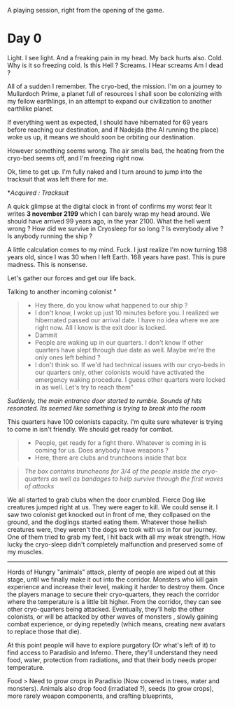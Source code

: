 A playing session, right from the opening of the game.

# Day 0

Light. I see light. And a freaking pain in my head. My back hurts also. Cold. Why is it so freezing cold. Is this Hell ? Screams. I Hear screams Am I dead ?

All of a sudden I remember. The cryo-bed, the mission. I'm on a journey to Mullardoch Prime, a planet full of resources I shall soon be colonizing with my fellow earthlings, in an attempt to expand our civilization to another earthlike planet.

If everything went as expected, I should have hibernated for 69 years before reaching our destination, and if Nadejda (the AI running the place) woke us up, it means we should soon be orbiting our destination.

However something seems wrong. The air smells bad, the heating from the cryo-bed seems off, and I'm freezing right now.

Ok, time to get up. I'm fully naked and I turn around to jump into the tracksuit that was left there for me. 

**Acquired : Tracksuit*

A quick glimpse at the digital clock in front of confirms my worst fear It writes **3 november 2199** which I can barely wrap my head around. We should have arrived 99 years ago, in the year 2100. What the hell went wrong ? How did we survive in Cryosleep for so long ? Is everybody alive ? Is anybody running the ship ?

A little calculation comes to my mind. Fuck. I just realize I'm now turning 198 years old, since I was 30 when I left Earth. 168 years have past. This is pure madness. This is nonsense.

Let's gather our forces and get our life back.

Talking to another incoming colonist "
> - Hey there, do you know what happened to our ship ?
> - I don't know, I woke up just 10 minutes before you. I realized we hibernated passed our arrival date. I have no idea where we are right now. All I know is the exit door is locked.
> - Dammit
> - People are waking up in our quarters. I don't know If other quarters have slept through due date as well. Maybe we're the only ones left behind ?
> - I don't think so. If we'd had technical issues with our cryo-beds in our quarters only, other colonists would have activated the emergency waking procedure. I guess other quarters were locked in as well. Let's try to reach them"
>

*Suddenly, the main entrance door started to rumble. Sounds of hits resonated. Its seemed like something is trying to break into the room*

This quarters have 100 colonists capacity. I'm quite sure whatever is trying to come in isn't friendly. We should get ready for combat.

> - People, get ready for a fight there. Whatever is coming in is coming for us. Does anybody have weapons ?
> - Here, there are clubs and truncheons inside that box

> *The box contains truncheons for 3/4 of the people inside the cryo-quarters as well as bandages to help survive through the first waves of attacks*

We all started to grab clubs when the door crumbled. Fierce Dog like creatures jumped right at us. They were eager to kill. We could sense it. I saw two colonist get knocked out in front of me, they collpased on the ground, and the doglings started eating them. Whatever those hellish creatures were, they weren't the dogs we took with us in for our journey.
One of them tried to grab my feet, I hit back with all my weak strength. How lucky the cryo-sleep didn't completely malfunction and preserved some of my muscles.

---

Hords of Hungry "animals" attack, plenty of people are wiped out at this stage, until we finally make it out into the corridor. Monsters who kill gain experience and increase their level, making it harder to destroy them.
Once the players manage to secure their cryo-quarters, they reach the corridor where the temperature is a little bit higher. From the corridor, they can see other cryo-quarters being attacked. Eventually, they'll help the other colonists, or will be attacked by other waves of monsters , slowly gaining combat experience, or dying repetedly (which means, creating new avatars to replace those that die).

At this point people will have to explore purgatory (Or what's left of it) to find access to Paradisio and Inferno. There, they'll understand they need food, water, protection from radiations, and that their body needs proper temperature.

Food > Need to grow crops in Paradisio (Now covered in trees, water and monsters). Animals also drop food (irradiated ?), seeds (to grow crops), more rarely weapon components, and crafting blueprints, 